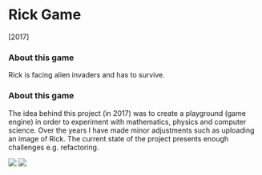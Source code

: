 # Rick Game
[2017]

### About this game
Rick is facing alien invaders and has to survive.

### About this game
The idea behind this project (in 2017) was to create a playground (game engine) in order to experiment with mathematics, physics and computer science. Over the years I have made minor adjustments such as uploading an image of Rick. The current state of the project presents enough challenges e.g. refactoring.

![](../master/m1.png)
![](../master/m2.png)
